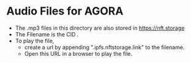 # Audio Files for AGORA 
+ The .mp3 files in this directory are also stored in https://nft.storage
+ The Filename is the CID . 
+ To play the file, 
  + create a url by appending ".ipfs.nftstorage.link" to the filename. 
  + Open this URL in a browser to play the file.